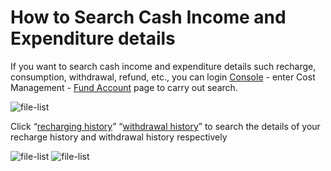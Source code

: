 # How to Search Cash Income and Expenditure details
If you want to search cash income and expenditure details such recharge, consumption, withdrawal, refund, etc., you can login [Console](https://console.jdcloud.com/) - enter Cost Management - [Fund Account](https://uc.jdcloud.com/cost/capital/capital-overview) page to carry out search.

![file-list](https://github.com/jdcloudcom/cn/blob/edit/image/Charge/%E5%85%85%E5%80%BC%E6%9F%A51.png)

Click “[recharging history](https://uc.jdcloud.com/cost/capital/recharge-history)” “[withdrawal history](https://uc.jdcloud.com/cost/capital/withdrawal-history)” to search the details of your recharge history and withdrawal history respectively

![file-list](https://github.com/jdcloudcom/cn/blob/edit/image/Charge/%E5%85%85%E5%80%BC%E6%9F%A52.jpg)
![file-list](https://github.com/jdcloudcom/cn/blob/edit/image/Charge/%E5%85%85%E5%80%BC%E6%9F%A53.png)
